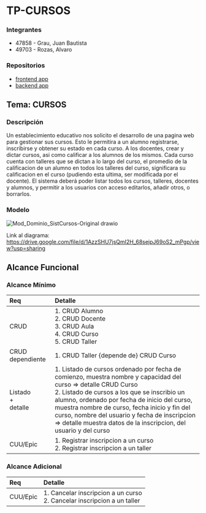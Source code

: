 # TP-CURSOS

### Integrantes
* 47858 - Grau, Juan Bautista
* 49703 - Rozas, Alvaro

### Repositorios
* [frontend app]([http://hyperlinkToGihubOrGitlab](https://github.com/bautigr02/Frontend-Cursos.git))
* [backend app](http://hyperlinkToGihubOrGitlab)

## Tema: CURSOS
### Descripción
Un establecimiento educativo nos solicito el desarrollo de una pagina web para gestionar sus cursos. Esto le permitira a un alumno registrarse, inscribirse y obtener su estado en cada curso. A los docentes, crear y dictar cursos, asi como calificar a los alumnos de los mismos. Cada curso cuenta con talleres que se dictan a lo largo del curso, el promedio de la calificacion de un alumno en todos los talleres del curso, significara su calificacion en el curso (pudiendo esta ultima, ser modificada por el docente). El sistema deberá poder listar todos los cursos, talleres, docentes y alumnos, y permitir a los usuarios con acceso editarlos, añadir otros, o borrarlos.


### Modelo
![Mod_Dominio_SistCursos-Original drawio](https://github.com/user-attachments/assets/b38fddc2-964b-4104-ad29-ca6f1ec0c0a6)

Link al diagrama: https://drive.google.com/file/d/1AzzSHU7jsQmI2H_68sejpJ69oS2_mPgp/view?usp=sharing

## Alcance Funcional 

### Alcance Mínimo

|Req|Detalle|
|:-|:-|
|CRUD |1. CRUD Alumno<br>2. CRUD Docente<br>3. CRUD Aula<br>4. CRUD Curso<br>5. CRUD Taller<br>|
|CRUD dependiente|1. CRUD Taller {depende de} CRUD Curso<br>|
|Listado<br>+<br>detalle| 1. Listado de cursos ordenado por fecha de comienzo, muestra nombre y capacidad del curso => detalle CRUD Curso<br> 2. Listado de cursos a los que se inscribio un alumno, ordenado por fecha de inicio del curso, muestra nombre de curso, fecha inicio y fin del curso, nombre del usuario y fecha de inscripcion => detalle muestra datos de la inscripcion, del usuario y del curso|
|CUU/Epic|1. Registrar inscripcion a un curso<br>2. Registrar inscripcion a un taller|


### Alcance Adicional 

|Req|Detalle|
|:-|:-|
|CUU/Epic|1. Cancelar inscripcion a un curso<br>2. Cancelar inscripcion a un taller|
